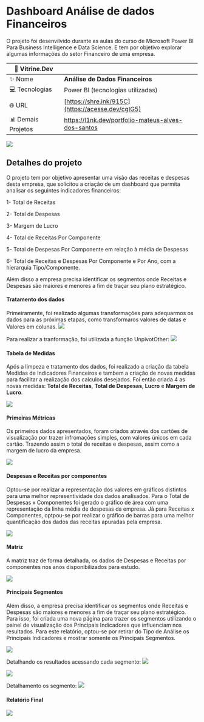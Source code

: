 # Dashboard Análise de dados Financeiros
O projeto foi desenvilvido durante as aulas do curso de Microsoft Power BI Para Business Intelligence e Data Science. E tem por objetivo explorar algumas informações do setor Financeiro de uma empresa.

| :rocket: Vitrine.Dev |    |
| -------------  | --- |
| :sparkles: Nome        | **Análise de Dados Financeiros**
| :computer: Tecnologias | Power BI (tecnologias utilizadas)
| :globe_with_meridians: URL         | [https://shre.ink/915C](https://acesse.dev/cgIG5)
| :bar_chart: Demais Projetos     | https://l1nk.dev/portfolio-mateus-alves-dos-santos


<!-- Inserir imagem com a #vitrinedev ao final do link -->
![](https://github.com/gitmattalves/Dashboard_analise_de_dados_financeiros/blob/main/dadosFinanceiros_IA.jpg#vitrinedev)

## Detalhes do projeto
O projeto tem por objetivo apresentar uma visão das receitas e despesas desta empresa, que solicitou a criação de um dashboard que permita analisar os seguintes indicadores financeiros:

1- Total de Receitas

2- Total de Despesas

3- Margem de Lucro

4- Total de Receitas Por Componente

5- Total de Despesas Por Componente em relação à média de Despesas

6- Total de Receitas e Despesas Por Componente e Por Ano, com a hierarquia
Tipo/Componente.

Além disso a empresa precisa identificar os segmentos onde Receitas e Despesas são
maiores e menores a fim de traçar seu plano estratégico.

#### Tratamento dos dados
Primeiramente, foi realizado algumas transformações para adequarmos os dados para as próximas etapas, como transformaros valores de datas e Valores em colunas. 
![](https://github.com/gitmattalves/Dashboard_analise_de_dados_financeiros/blob/main/tabelainicial.png#vitrinedev)

Para realizar a tranformação, foi utilizada  a função UnpivotOther:
![](https://github.com/gitmattalves/Dashboard_analise_de_dados_financeiros/blob/main/tabelaunpivot.png#vitrinedev)


#### Tabela de Medidas
Após a limpeza e tratamento dos dados, foi realizado a criação da tabela Medidas de Indicadores Financeiros e tambem a criação de novas medidas para facilitar a realização dos calculos desejados.
Foi então criada 4 as novas medidas: **Total de Receitas**, **Total de Despesas**, **Lucro** e **Margem de Lucro**.

![](https://github.com/gitmattalves/Dashboard_analise_de_dados_financeiros/blob/main/tabelademedidas.png#vitrinedev)

#### Primeiras Métricas
Os primeiros dados apresentados, foram criados através dos cartões de visualização por trazer infromações simples, com valores únicos em cada cartão.
Trazendo assim o total de receitas e despesas, assim como a margem de lucro da empresa.

![](https://github.com/gitmattalves/Dashboard_analise_de_dados_financeiros/blob/main/primeiras-metricas.png#vitrinedev)

#### Despesas e Receitas por componentes
Optou-se por realizar a representação dos valores em gráficos distintos para uma melhor representividade dos dados analisados.
Para o Total de Despesas x Componentes foi gerado o gráfico de área com uma representação da linha média de despesas da empresa.
Já para Receitas x Componentes, optpou-se por realizar o gráfico de barras para uma melhor quantificação dos dados das receitas apuradas pela empresa.

![](https://github.com/gitmattalves/Dashboard_analise_de_dados_financeiros/blob/main/metricas_secundarias.png#vitrinedev)

#### Matriz
A matriz traz de forma detalhada, os dados de Despesas e Receitas por componentes nos anos disponibilizados para estudo.

![](https://github.com/gitmattalves/Dashboard_analise_de_dados_financeiros/blob/main/matriz_financeira.png#vitrinedev)

#### Principais Segmentos
Além disso, a empresa precisa identificar os segmentos onde Receitas e Despesas são maiores e menores a fim de traçar seu plano estratégico.
Para isso, foi criada uma nova página para trazer os segmentos utilizando o painel de visualização dos Principais Indicadores que influenciam nos resultados. 
Para este relatório, optou-se por retirar do Tipo de Análise os Principais Indicadores e mostrar somente os Principais Segmentos. 

![](https://github.com/gitmattalves/Dashboard_analise_de_dados_financeiros/blob/main/segmento_alto.png#vitrinedev)

Detalhando os resultados acessando cada segmento:
![](https://github.com/gitmattalves/Dashboard_analise_de_dados_financeiros/blob/main/alto_detalhado.png#vitrinedev)

![](https://github.com/gitmattalves/Dashboard_analise_de_dados_financeiros/blob/main/segmento_baixo.png#vitrinedev)

Detalhamento os segmento:
![](https://github.com/gitmattalves/Dashboard_analise_de_dados_financeiros/blob/main/baixo_detalhado.png#vitrinedev)

#### Relatório Final

![](https://github.com/gitmattalves/Dashboard_analise_de_dados_financeiros/blob/main/dados_gerais.png#vitrinedev)
